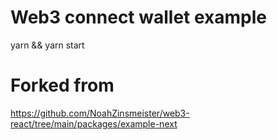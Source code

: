 # Web3 connect wallet example
yarn && yarn start

# Forked from
https://github.com/NoahZinsmeister/web3-react/tree/main/packages/example-next
